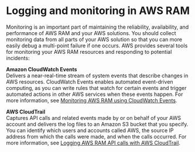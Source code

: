 # Logging and monitoring in AWS RAM<a name="monitoring-overview"></a>

Monitoring is an important part of maintaining the reliability, availability, and performance of AWS RAM and your AWS solutions\. You should collect monitoring data from all parts of your AWS solution so that you can more easily debug a multi\-point failure if one occurs\. AWS provides several tools for monitoring your AWS RAM resources and responding to potential incidents:

**Amazon CloudWatch Events**  
Delivers a near\-real\-time stream of system events that describe changes in AWS resources\. CloudWatch Events enables automated event\-driven computing, as you can write rules that watch for certain events and trigger automated actions in other AWS services when these events happen\. For more information, see [Monitoring AWS RAM using CloudWatch Events](using-cloudwatch-events.md)\.

**AWS CloudTrail**  
Captures API calls and related events made by or on behalf of your AWS account and delivers the log files to an Amazon S3 bucket that you specify\. You can identify which users and accounts called AWS, the source IP address from which the calls were made, and when the calls occurred\. For more information, see [Logging AWS RAM API calls with AWS CloudTrail](logging-using-cloudtrail.md)\.